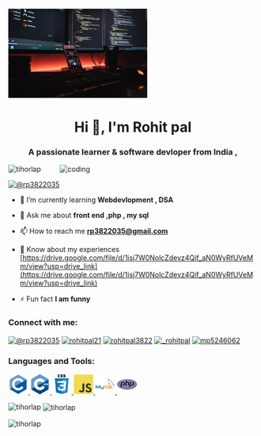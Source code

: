 ![logo](https://github.com/tihorlap/tihorlap/blob/main/github.jpg)

<h1 align="center">Hi 👋, I'm Rohit pal</h1>
<h3 align="center">A passionate learner & software devloper from India ,</h3>

<img align="right" alt="coding" width="400" src="https://camo.githubusercontent.com/cae12fddd9d6982901d82580bdf321d81fb299141098ca1c2d4891870827bf17/68747470733a2f2f6d69726f2e6d656469756d2e636f6d2f6d61782f313336302f302a37513379765349765f7430696f4a2d5a2e676966">

<p align="left"> <img src="https://komarev.com/ghpvc/?username=tihorlap&label=Profile%20views&color=0e75b6&style=flat" alt="tihorlap" /> </p>

<p align="left"> <a href="https://twitter.com/@rp3822035" target="blank"><img src="https://img.shields.io/twitter/follow/@rp3822035?logo=twitter&style=for-the-badge" alt="@rp3822035" /></a> </p>

- 🌱 I’m currently learning **Webdevlopment , DSA**

- 💬 Ask me about **front end ,php , my sql**

- 📫 How to reach me **rp3822035@gmail.com**

- 📄 Know about my experiences [https://drive.google.com/file/d/1isj7W0NolcZdevz4Qif_aN0WyRfUVeMm/view?usp=drive_link](https://drive.google.com/file/d/1isj7W0NolcZdevz4Qif_aN0WyRfUVeMm/view?usp=drive_link)

- ⚡ Fun fact **I am funny**

<h3 align="left">Connect with me:</h3>
<p align="left">
<a href="https://twitter.com/@rp3822035" target="blank"><img align="center" src="https://raw.githubusercontent.com/rahuldkjain/github-profile-readme-generator/master/src/images/icons/Social/twitter.svg" alt="@rp3822035" height="30" width="40" /></a>
<a href="https://linkedin.com/in/rohitpal21" target="blank"><img align="center" src="https://raw.githubusercontent.com/rahuldkjain/github-profile-readme-generator/master/src/images/icons/Social/linked-in-alt.svg" alt="rohitpal21" height="30" width="40" /></a>
<a href="https://instagram.com/rohitpal3822" target="blank"><img align="center" src="https://raw.githubusercontent.com/rahuldkjain/github-profile-readme-generator/master/src/images/icons/Social/instagram.svg" alt="rohitpal3822" height="30" width="40" /></a>
<a href="https://www.leetcode.com/_rohitpal" target="blank"><img align="center" src="https://raw.githubusercontent.com/rahuldkjain/github-profile-readme-generator/master/src/images/icons/Social/leet-code.svg" alt="_rohitpal" height="30" width="40" /></a>
<a href="https://auth.geeksforgeeks.org/user/mp5246062" target="blank"><img align="center" src="https://raw.githubusercontent.com/rahuldkjain/github-profile-readme-generator/master/src/images/icons/Social/geeks-for-geeks.svg" alt="mp5246062" height="30" width="40" /></a>
</p>

<h3 align="left">Languages and Tools:</h3>
<p align="left"> <a href="https://www.cprogramming.com/" target="_blank" rel="noreferrer"> <img src="https://raw.githubusercontent.com/devicons/devicon/master/icons/c/c-original.svg" alt="c" width="40" height="40"/> </a> <a href="https://www.w3schools.com/cpp/" target="_blank" rel="noreferrer"> <img src="https://raw.githubusercontent.com/devicons/devicon/master/icons/cplusplus/cplusplus-original.svg" alt="cplusplus" width="40" height="40"/> </a> <a href="https://www.w3schools.com/css/" target="_blank" rel="noreferrer"> <img src="https://raw.githubusercontent.com/devicons/devicon/master/icons/css3/css3-original-wordmark.svg" alt="css3" width="40" height="40"/> </a> <a href="https://developer.mozilla.org/en-US/docs/Web/JavaScript" target="_blank" rel="noreferrer"> <img src="https://raw.githubusercontent.com/devicons/devicon/master/icons/javascript/javascript-original.svg" alt="javascript" width="40" height="40"/> </a> <a href="https://www.mysql.com/" target="_blank" rel="noreferrer"> <img src="https://raw.githubusercontent.com/devicons/devicon/master/icons/mysql/mysql-original-wordmark.svg" alt="mysql" width="40" height="40"/> </a> <a href="https://www.php.net" target="_blank" rel="noreferrer"> <img src="https://raw.githubusercontent.com/devicons/devicon/master/icons/php/php-original.svg" alt="php" width="40" height="40"/> </a> </p>

<p><img align="left" src="https://github-readme-stats.vercel.app/api/top-langs?username=tihorlap&show_icons=true&locale=en&layout=compact" alt="tihorlap" /></p>

<p>&nbsp;<img align="center" src="https://github-readme-stats.vercel.app/api?username=tihorlap&show_icons=true&locale=en" alt="tihorlap" /></p>

<p><img align="center" src="https://github-readme-streak-stats.herokuapp.com/?user=tihorlap&" alt="tihorlap" /></p>
